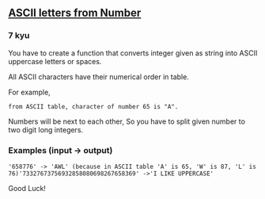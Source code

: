 <h2><a href=https://www.codewars.com/kata/589ebcb9926baae92e000001/train/javascript target="_blank">ASCII letters from Number</a></h2><h3>7 kyu</h3><p>You have to create a function that converts integer given as string into ASCII uppercase letters or spaces.</p><p>All ASCII characters have their numerical order in table. </p><p>For example,</p><pre><code>from ASCII table, character of number 65 is "A".</code></pre><p>Numbers will be next to each other, So you have to split given number to two digit long integers.</p><h3 id="examples-input---output">Examples (input -&gt; output)</h3><pre><code>'658776' -&gt; 'AWL' (because in ASCII table 'A' is 65, 'W' is 87, 'L' is 76)'73327673756932858080698267658369' -&gt;'I LIKE UPPERCASE'</code></pre><p>Good Luck!</p>